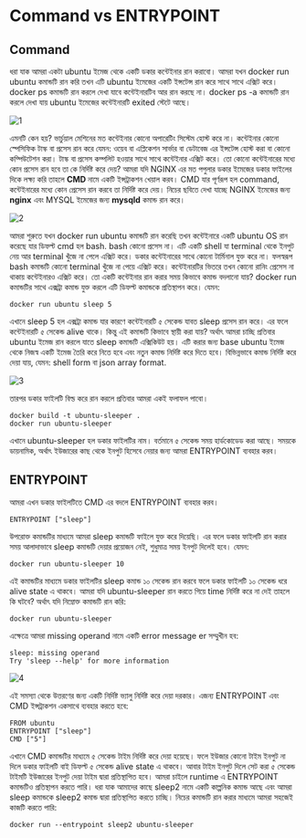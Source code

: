 # Command vs ENTRYPOINT
## Command
ধরা যাক আমরা একটা ubuntu ইমেজ থেকে একটি ডকার কন্টেইনার রান করাবো। আমরা যখন docker run ubuntu কমান্ডটি রান করি তখন এটি ubuntu ইমেজের একটি ইন্সটেন্স রান করে সাথে সাথে এক্সিট করে। docker ps কমান্ডটি রান করলে দেখা যাবে কন্টেইনারটিব আর রান করছে না। docker ps -a কমান্ডটি রান করলে দেখা যায় ubuntu ইমেজের কন্টেইনারটি exited স্টেটে আছে। 

![1](https://user-images.githubusercontent.com/61577824/168756883-f13229c3-fb81-407a-875a-e5086cec4ba4.png)


এমনটি কেন হয়? ভার্চুয়াল মেশিনের মত কন্টেইনার কোনো অপারেটিং সিস্টেম হোস্ট করে না। কন্টেইনার কোনো স্পেসিফিক টাস্ক বা প্রসেস রান করে যেমন: ওয়েব বা এপ্লিকেশন সার্ভার বা ডেটাবেজ এর ইন্সটেন্স হোস্ট করা বা কোনো কম্পিউটেশন করা। টাস্ক বা প্রসেস কম্পলিট হওয়ার সাথে সাথে কন্টেইনার এক্সিট করে। তো কোনো কন্টেইনারের মধ্যে কোন প্রসেস রান হবে তা কে নির্দিষ্ট করে দেয়? আমরা যদি NGINX এর মত পপুলার ডকার ইমেজের ডকার ফাইলের দিকে লক্ষ্য করি তাহলে <b>CMD </b> নামে একটি ইন্সট্রাকশন খেয়াল করব। CMD যার পূর্ণরূপ হল command, কন্টেইনারের মধ্যে কোন প্রেসেস রান করবে তা নির্দিষ্ট করে দেয়। নিচের ছবিতে দেখা যাচ্ছে NGINX ইমেজের জন্য <b>nginx</b> এবং MYSQL ইমেজের জন্য <b>mysqld</b> কমান্ড রান করে। 

![2](https://user-images.githubusercontent.com/61577824/168756980-738bdec7-bfaf-41d1-9f96-1ed9c0bfc52a.png)


আমরা শুরুতে যখন docker run ubuntu কমান্ডটি রান করেছি তখন কন্টেইনারে একটি ubuntu OS রান করেছে যার ডিফল্ট  cmd হল bash. bash কোনো প্রসেস না। এটি একটি shell যা terminal থেকে ইনপুট নেয় আর terminal খুঁজে না পেলে এক্সিট করে। ডকার কন্টেইনারের সাথে কোনো টার্মিনাল যুক্ত করে না। ফলস্বরূপ bash কমান্ডটি কোনো terminal খুঁজে না পেয়ে এক্সিট করে। কন্টেইনারটির ভিতরে তখন কোনো রানিং প্রেসেস না থাকায় কন্টেইনারও এক্সিট করে। তো একটি কন্টেইনার রান করার সময় কিভাবে কমান্ড বদলানো যায়? docker run কমান্ডটির সাথে এক্সট্রা কমান্ড যুক্ত করলে এটি ডিফল্ট কমান্ডকে প্রতিস্থাপন করে। যেমন:

```
docker run ubuntu sleep 5
```
এখানে sleep 5 হল এক্সট্রা কমান্ড যার কারণে কন্টেইনারটি ৫ সেকেন্ড যাবত  sleep প্রসেস রান করে। এর ফলে কন্টেইনারটি ৫ সেকেন্ড alive থাকে। কিন্তু এই কমান্ডটি কিভাবে স্থায়ী করা যায়? অর্থাৎ আমরা চাচ্ছি প্রতিবার ubuntu ইমেজ রান করলে যাতে sleep কমান্ডটি এক্সিকিউট হয়। এটি করার জন্য base ubuntu ইমেজ থেকে নিজস্ব একটি ইমেজ তৈরি করে নিতে হবে এবং নতুন কমান্ড নির্দিষ্ট করে দিতে হবে। বিভিন্নভাবে কমান্ড নির্দিষ্ট করে দেয়া যায়, যেমন: shell form বা json array format. 

![3](https://user-images.githubusercontent.com/61577824/168757000-986ce075-61f6-4714-a29d-327f785caacc.png)


তারপর ডকার ফাইলটি বিল্ড করে রান করলে প্রতিবার আমরা একই ফলাফল পাবো। 
```
docker build -t ubuntu-sleeper .
docker run ubuntu-sleeper
```
এখানে ubuntu-sleeper হল ডকার ফাইলটির নাম। বর্তমানে ৫ সেকেন্ড সময় হার্ডকোডেড করা আছে। সময়কে ডায়নামিক, অর্থাৎ ইউজারের কাছ থেকে ইনপুট হিসেবে নেয়ার জন্য আমরা ENTRYPOINT ব্যবহার করব।

## ENTRYPOINT
আমরা এখন ডকার ফাইলটিতে CMD এর বদলে ENTRYPOINT ব্যবহার করব।

```
ENTRYPOINT ["sleep"]
```
উপরোক্ত কমান্ডটির মাধ্যমে আমরা sleep কমান্ডটি ফাইলে যুক্ত করে দিয়েছি। এর ফলে ডকার ফাইলটি রান করার সময় আলাদাভাবে sleep কমান্ডটি দেয়ার প্রয়োজন নেই, শুধুমাত্র সময় ইনপুট দিলেই হবে। যেমন:
```
docker run ubuntu-sleeper 10
```
এই কমান্ডটির মাধ্যমে ডকার ফাইলটির sleep কমান্ড ১০ সেকেন্ড রান করবে ফলে ডকার ফাইলটি ১০ সেকেন্ড ধরে alive state এ থাকবে। আমরা যদি ubuntu-sleeper রান করতে গিয়ে time নির্দিষ্ট করে না দেই তাহলে কি ঘটবে? অর্থাৎ যদি নিম্নোক্ত কমান্ডটি রান করি:
```
docker run ubuntu-sleeper
```
এক্ষেত্রে আমরা missing operand নামে একটি error message er সম্মুখীন হব:
```
sleep: missing operand
Try 'sleep --help' for more information
```
![4](https://user-images.githubusercontent.com/61577824/168757015-ce891848-a9ef-4516-8b44-2d77a5c79c08.png)


এই সমস্যা থেকে উত্তরণের জন্য একটি নির্দিষ্ট ভ্যালু নির্দিষ্ট করে দেয়া দরকার। এজন্য ENTRYPOINT এবং CMD ইন্সট্রাকশন একসাথে ব্যবহার করতে হবে:
```
FROM ubuntu
ENTRYPOINT ["sleep"]
CMD ["5"]
```
এখানে CMD কমান্ডটির মাধ্যমে ৫ সেকেন্ড টাইম নির্দিষ্ট করে দেয়া হয়েছে। ফলে ইউজার কোনো টাইম ইনপুট না দিলে ডকার ফাইলটি বাই ডিফল্ট ৫ সেকেন্ড alive state এ থাকবে। আবার টাইম ইনপুট দিলে সেট করা ৫ সেকেন্ড টাইমটি ইউজারের ইনপুট দেয়া টাইম দ্বারা প্রতিস্থাপিত হবে। আমরা চাইলে runtime এ ENTRYPOINT কমান্ডটিও প্রতিস্থাপন করতে পারি। ধরা যাক আমাদের কাছে sleep2 নামে একটি কাল্পনিক কমান্ড আছে এবং আমরা sleep কমান্ডকে sleep2 কমান্ড দ্বারা প্রতিস্থাপিত করতে চাচ্ছি। নিচের কমান্ডটি রান করার মাধ্যমে আমরা সহজেই কাজটি করতে পারি:
```
docker run --entrypoint sleep2 ubuntu-sleeper
```
